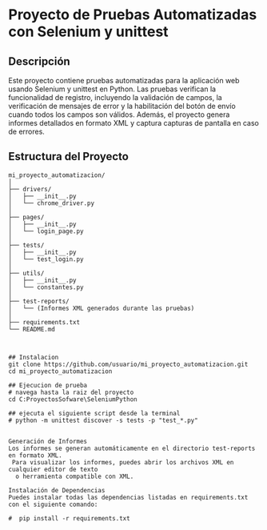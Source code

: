 # Proyecto de Pruebas Automatizadas con Selenium y unittest

## Descripción
Este proyecto contiene pruebas automatizadas para la aplicación web usando Selenium y unittest en Python. Las pruebas verifican la funcionalidad de registro, incluyendo la validación de campos, la verificación de mensajes de error y la habilitación del botón de envío cuando todos los campos son válidos. Además, el proyecto genera informes detallados en formato XML y captura capturas de pantalla en caso de errores.

## Estructura del Proyecto
```plaintext
mi_proyecto_automatizacion/
│
├── drivers/
│   ├── __init__.py
│   └── chrome_driver.py
│
├── pages/
│   ├── __init__.py
│   └── login_page.py
│
├── tests/
│   ├── __init__.py
│   └── test_login.py
│
├── utils/
│   ├── __init__.py
│   └── constantes.py
│
├── test-reports/
│   └── (Informes XML generados durante las pruebas)
│
├── requirements.txt
└── README.md



## Instalacion
git clone https://github.com/usuario/mi_proyecto_automatizacion.git
cd mi_proyecto_automatizacion

## Ejecucion de prueba
# navega hasta la raiz del proyecto
cd C:ProyectosSofware\SeleniumPython

## ejecuta el siguiente script desde la terminal
# python -m unittest discover -s tests -p "test_*.py"


Generación de Informes
Los informes se generan automáticamente en el directorio test-reports en formato XML.
 Para visualizar los informes, puedes abrir los archivos XML en cualquier editor de texto
  o herramienta compatible con XML.

Instalación de Dependencias
Puedes instalar todas las dependencias listadas en requirements.txt con el siguiente comando:

#  pip install -r requirements.txt
